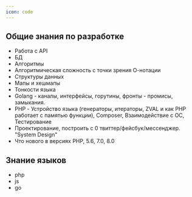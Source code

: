 ```yaml
---
icon: code
---
```


## Общие знания по разработке

- Работа с API
- БД
- Алгоритмы
- Алгоритмическая сложность с точки зрения О-нотации
- Структуры данных
- Мапы и хешмапы
- Тонкости языка
- Golang - каналы, интерфейсы, горутины, фронты - промисы, замыкания.
- PHP - Устройство языка (генераторы, итераторы, ZVAL и как PHP работает с памятью функции), Composer, Взаимодействие с ОС, Тестирование
- Проектирование, построить с 0 твиттер/фейсбук/мессенджер. "System Design"
- Что нового в версиях PHP, 5.6, 7.0, 8.0

## Знание языков

- php
- js
- go
